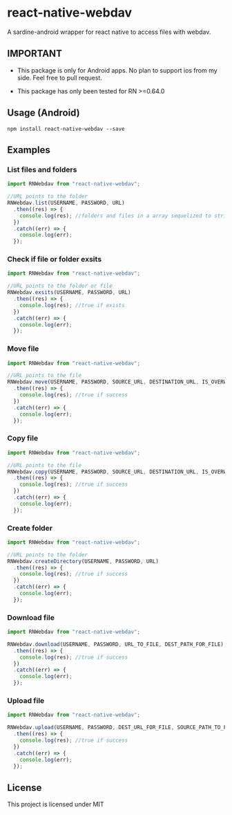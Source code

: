 # react-native-webdav

A sardine-android wrapper for react native to access files with webdav.

## IMPORTANT

- This package is only for Android apps. No plan to support ios from my side. Feel free to pull request.

- This package has only been tested for RN >=0.64.0

## Usage (Android)

```
npm install react-native-webdav --save
```

## Examples

### List files and folders

```javascript
import RNWebdav from "react-native-webdav";

//URL points to the folder
RNWebdav.list(USERNAME, PASSWORD, URL)
  .then((res) => {
    console.log(res); //folders and files in a array sequelized to string, eg: [/dav/, /dav/KoodoReader1/, /dav/KoodoReader/, /dav/KoodoReader2/]
  })
  .catch((err) => {
    console.log(err);
  });
```

### Check if file or folder exsits

```javascript
import RNWebdav from "react-native-webdav";

//URL points to the folder or file
RNWebdav.exsits(USERNAME, PASSWORD, URL)
  .then((res) => {
    console.log(res); //true if exists
  })
  .catch((err) => {
    console.log(err);
  });
```

### Move file

```javascript
import RNWebdav from "react-native-webdav";

//URL points to the file
RNWebdav.move(USERNAME, PASSWORD, SOURCE_URL, DESTINATION_URL, IS_OVERWRITE) //Url needs to contain the file name and extension
  .then((res) => {
    console.log(res); //true if success
  })
  .catch((err) => {
    console.log(err);
  });
```

### Copy file

```javascript
import RNWebdav from "react-native-webdav";

//URL points to the file
RNWebdav.copy(USERNAME, PASSWORD, SOURCE_URL, DESTINATION_URL, IS_OVERWRITE) //Url needs to contain the file name and extension
  .then((res) => {
    console.log(res); //true if success
  })
  .catch((err) => {
    console.log(err);
  });
```

### Create folder

```javascript
import RNWebdav from "react-native-webdav";

//URL points to the folder
RNWebdav.createDirectory(USERNAME, PASSWORD, URL)
  .then((res) => {
    console.log(res); //true if success
  })
  .catch((err) => {
    console.log(err);
  });
```

### Download file

```javascript
import RNWebdav from "react-native-webdav";

RNWebdav.download(USERNAME, PASSWORD, URL_TO_FILE, DEST_PATH_FOR_FILE) //Url and path needs to contain the file name and extension
  .then((res) => {
    console.log(res); //true if success
  })
  .catch((err) => {
    console.log(err);
  });
```

### Upload file

```javascript
import RNWebdav from "react-native-webdav";

RNWebdav.upload(USERNAME, PASSWORD, DEST_URL_FOR_FILE, SOURCE_PATH_TO_FILE) //Url and path needs to contain the file name and extension
  .then((res) => {
    console.log(res); //true if success
  })
  .catch((err) => {
    console.log(err);
  });
```

## License

This project is licensed under MIT
